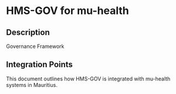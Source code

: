# HMS-GOV for mu-health

## Description

Governance Framework

## Integration Points

This document outlines how HMS-GOV is integrated with mu-health systems in Mauritius.
